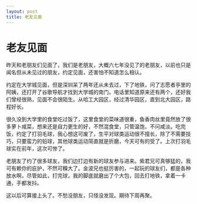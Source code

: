 ```yaml
---
layout: post
title: 老友见面 
---
```


# 老友见面

昨天和老朋友们见面了，我们是老朋友，大概六七年没见了的老朋友，以前也只是闻名但从未见过的朋友，约定见面，还害怕不知道怎么相认。

约定在大学城见面，但是深圳呆了两年还从未去过，下了地铁，问了志愿者亭里的阿姨，还打开了谷歌导航才找到大学城的南门。电话里知道原来还有两个，还好我们曾经很熟，见面不会很陌生。从哈工大园区，经过清华园区，直到北大园区，路程好长。

很久没到大学里的食堂吃过饭了，这里食堂的菜味道很重，鱼香肉丝里竟然放了很多萝卜咸菜，想来还是自力更生的好，不然混食堂，只管温饱，不问咸淡。吃完饭，约定了打羽毛球，我心想这可废了，生平对球类运动很不擅长，除了不需要技巧，只要蛮力的铅球，其他球类运动简直就是折磨，今天可有的受了。上次打羽毛球实在前年，这次可惨了。

老朋友了约了很多球友，我们边打边有新的球友参与进来。紫君兄可真够猛的，我可有赖你的庇护，不然可糗大了。金波兄也挺厉害的，一起玩的球友们，都是各种放水啊，尽管如此，打完球，我的脚底就磨出了个大包，回去打地铁，拿着一卡通，手都发抖。

这以后可算接上头了。不愁没朋友，只怪没发现。期待下周再聚。 